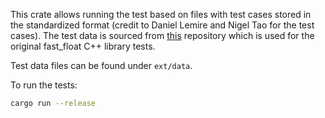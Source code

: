 This crate allows running the test based on files with test cases stored in the
standardized format (credit to Daniel Lemire and Nigel Tao for the test cases).
The test data is sourced from [this](https://github.com/lemire/fast_float_supplemental_tests) 
repository which is used for the original fast_float C++ library tests.

Test data files can be found under `ext/data`.

To run the tests:

```sh
cargo run --release
```
